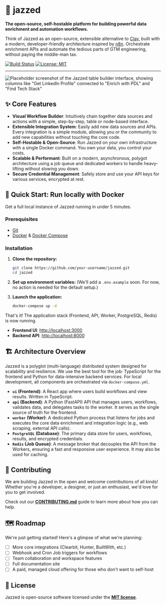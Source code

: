 # 🎺 jazzed

**The open-source, self-hostable platform for building powerful data enrichment and automation workflows.**

Think of Jazzed as an open-source, extensible alternative to [Clay](https://clay.com/), built with a modern, developer-friendly architecture inspired by [n8n](https://n8n.io/). Orchestrate enrichment APIs and automate the tedious parts of GTM engineering, without paying the middle-man tax.

[![Build Status](https://img.shields.io/github/actions/workflow/status/your-username/jazzed/ci.yml?branch=main&style=flat-square)](https://github.com/your-username/jazzed/actions)
[![License: MIT](https://img.shields.io/badge/License-MIT-yellow.svg?style=flat-square)](https://opensource.org/licenses/MIT)

---
![Placeholder screenshot of the Jazzed table builder interface, showing columns like "Get LinkedIn Profile" connected to "Enrich with PDL" and "Find Tech Stack"](https://via.placeholder.com/800x450.png?text=Jazzed+Workflow+Builder+UI)

## ✨ Core Features

*   **Visual Workflow Builder**: Intuitively chain together data sources and actions with a simple, step-by-step, table or node-based interface.
*   **Extensible Integration System**: Easily add new data sources and APIs. Every integration is a simple module, allowing you or the community to add new capabilities without touching the core code.
*   **Self-Hostable & Open-Source**: Run Jazzed on your own infrastructure with a single Docker command. You own your data, you control your costs.
*   **Scalable & Performant**: Built on a modern, asynchronous, polygot architecture using a job queue and dedicated workers to handle heavy-lifting without slowing you down.
*   **Secure Credential Management**: Safely store and use your API keys for various services, encrypted at rest.

## 🚀 Quick Start: Run locally with Docker

Get a full local instance of Jazzed running in under 5 minutes.

### Prerequisites

*   [Git](https://git-scm.com/)
*   [Docker](https://www.docker.com/get-started) & [Docker Compose](https://docs.docker.com/compose/install/)

### Installation

1.  **Clone the repository:**
    ```bash
    git clone https://github.com/your-username/jazzed.git
    cd jazzed
    ```
2.  **Set up environment variables:**
    (We'll add a `.env.example` soon. For now, no action is needed for the default setup.)

3.  **Launch the application:**
    ```bash
    docker-compose up -d
    ```

That's it! The application stack (Frontend, API, Worker, PostgreSQL, Redis) is now running.

*   **Frontend UI**: [http://localhost:3000](http://localhost:3000)
*   **Backend API**: [http://localhost:8000](http://localhost:8000)

## 🏗️ Architecture Overview

Jazzed is a polyglot (multi-language) distributed system designed for scalability and resilience. We use the best tool for the job: TypeScript for the frontend and Python for data-intensive backend services. For local development, all components are orchestrated via `docker-compose.yml`.

*   **`ui` (Frontend)**: A React app where users build workflows and view results. Written in TypeScript.
*   **`api` (Backend)**:  A Python (FastAPI) API that manages users, workflows, validates data, and delegates tasks to the worker. It serves as the single source of truth for the frontend.
*   **`worker` (Worker)**: A dedicated Python process that listens for jobs and executes the core data enrichment and integration logic (e.g., web scraping, external API calls).
*   **`PostgreSQL` (Database)**: The primary data store for users, workflows, results, and encrypted credentials.
*   **`Redis` (Job Queue)**: A message broker that decouples the API from the Workers, ensuring a fast and responsive user experience. It may also be used for caching.

## 🤝 Contributing

We are building Jazzed in the open and welcome contributions of all kinds! Whether you're a developer, a designer, or just an enthusiast, we'd love for you to get involved.

Check out our **[CONTRIBUTING.md](CONTRIBUTING.md)** guide to learn more about how you can help.

## 🗺️ Roadmap

We're just getting started! Here's a glimpse of what we're planning:

*   [ ] More core integrations (Clearbit, Hunter, BuiltWith, etc.)
*   [ ] Webhook and Cron Job triggers for workflows
*   [ ] Team collaboration and workspace features
*   [ ] Full documentation site
*   [ ] A paid, managed cloud offering for those who don't want to self-host

## 📄 License

Jazzed is open-source software licensed under the **[MIT license](LICENSE)**.